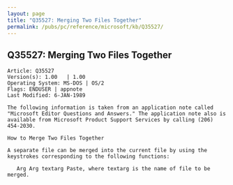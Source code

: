 ```yaml
---
layout: page
title: "Q35527: Merging Two Files Together"
permalink: /pubs/pc/reference/microsoft/kb/Q35527/
---
```


## Q35527: Merging Two Files Together

	Article: Q35527
	Version(s): 1.00   | 1.00
	Operating System: MS-DOS | OS/2
	Flags: ENDUSER | appnote
	Last Modified: 6-JAN-1989
	
	The following information is taken from an application note called
	"Microsoft Editor Questions and Answers." The application note also is
	available from Microsoft Product Support Services by calling (206)
	454-2030.
	
	How to Merge Two Files Together
	
	A separate file can be merged into the current file by using the
	keystrokes corresponding to the following functions:
	
	   Arg Arg textarg Paste, where textarg is the name of file to be merged.
